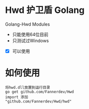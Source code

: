 # Hwd 护卫盾 Golang
Golang-Hwd Modules
- 只能使用64位目前
- 只测试过Windows
- [X] 可以使用
# 如何使用
```
将hwd.dll放置到运行目录
go get github.com/Fannerdev/Hwd
import 添加
"github.com/Fannerdev/Hwd/hwd"
```
